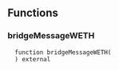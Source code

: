 


## Functions
### bridgeMessageWETH
```solidity
  function bridgeMessageWETH(
  ) external
```




